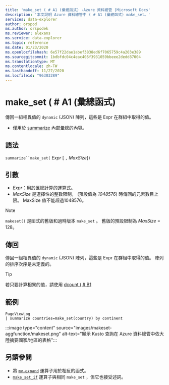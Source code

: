 ```yaml
---
title: 'make_set ( # A1 (彙總函式) -Azure 資料總管 |Microsoft Docs'
description: '本文說明 Azure 資料總管中 ( # A1 (彙總函式) make_set。'
services: data-explorer
author: orspod
ms.author: orspodek
ms.reviewer: alexans
ms.service: data-explorer
ms.topic: reference
ms.date: 01/23/2020
ms.openlocfilehash: 6e57f22dae1abef3838ed6f7065759c4a203e389
ms.sourcegitcommit: 1bdbfdc04c4eac405f3931059bbeee2dedd87004
ms.translationtype: MT
ms.contentlocale: zh-TW
ms.lasthandoff: 11/27/2020
ms.locfileid: "96303289"
---
```

# <a name="make_set-aggregation-function"></a>make_set ( # A1 (彙總函式) 

傳回一組相異值的 `dynamic` (JSON) 陣列，這些是 Expr 在群組中取得的值。

* 僅用於 [summarize](summarizeoperator.md) 內部彙總的內容。

## <a name="syntax"></a>語法

`summarize``make_set(` *Expr* [ `,` *MaxSize*]`)`

## <a name="arguments"></a>引數

* *Expr*：用於匯總計算的運算式。
* *MaxSize* 是選擇性的整數限制， (預設值為 *1048576*) 時傳回的元素數目上限。 MaxSize 值不能超過1048576。

> [!NOTE]
> `makeset()` 是函式的舊版和過時版本 `make_set` 。 舊版的預設限制為 *MaxSize* = 128。

## <a name="returns"></a>傳回

傳回一組相異值的 `dynamic` (JSON) 陣列，這些是 Expr 在群組中取得的值。
陣列的排序次序是未定義的。

> [!TIP]
> 若只要計算相異的值，請使用 [dcount ( # B1 ](dcount-aggfunction.md)

## <a name="example"></a>範例

```kusto
PageViewLog 
| summarize countries=make_set(country) by continent
```

:::image type="content" source="images/makeset-aggfunction/makeset.png" alt-text="顯示 Kusto 查詢在 Azure 資料總管中依大陸摘要國家/地區的表格":::

## <a name="see-also"></a>另請參閱

* 將 [`mv-expand`](./mvexpandoperator.md) 運算子用於相反的函式。
* [`make_set_if`](./makesetif-aggfunction.md) 運算子與相同 `make_set` ，但它也接受述詞。
